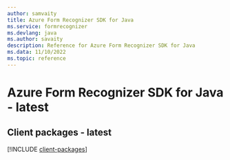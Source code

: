 ```yaml
---
author: samvaity
title: Azure Form Recognizer SDK for Java
ms.service: formrecognizer
ms.devlang: java
ms.author: savaity
description: Reference for Azure Form Recognizer SDK for Java
ms.data: 11/10/2022
ms.topic: reference
---
```

# Azure Form Recognizer SDK for Java - latest

## Client packages - latest
[!INCLUDE [client-packages](form-recognizer-client-index.md)]